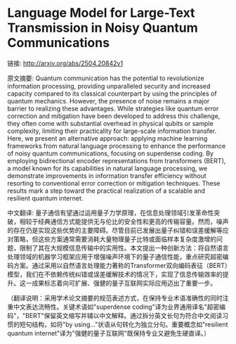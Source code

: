 # Language Model for Large-Text Transmission in Noisy Quantum Communications

链接: http://arxiv.org/abs/2504.20842v1

原文摘要:
Quantum communication has the potential to revolutionize information
processing, providing unparalleled security and increased capacity compared to
its classical counterpart by using the principles of quantum mechanics.
However, the presence of noise remains a major barrier to realizing these
advantages. While strategies like quantum error correction and mitigation have
been developed to address this challenge, they often come with substantial
overhead in physical qubits or sample complexity, limiting their practicality
for large-scale information transfer. Here, we present an alternative approach:
applying machine learning frameworks from natural language processing to
enhance the performance of noisy quantum communications, focusing on superdense
coding. By employing bidirectional encoder representations from transformers
(BERT), a model known for its capabilities in natural language processing, we
demonstrate improvements in information transfer efficiency without resorting
to conventional error correction or mitigation techniques. These results mark a
step toward the practical realization of a scalable and resilient quantum
internet.

中文翻译:
量子通信有望通过运用量子力学原理，在信息处理领域引发革命性突破，相较于经典通信方式能提供无与伦比的安全性和更高的传输容量。然而，噪声的存在仍是实现这些优势的主要障碍。尽管目前已发展出量子纠错和误差缓解等应对策略，但这些方案通常需要消耗大量物理量子比特或面临样本复杂度激增的问题，限制了其在大规模信息传输中的实用性。本文提出一种创新方法：将自然语言处理领域的机器学习框架应用于增强噪声环境下的量子通信性能，重点研究超密编码方案。通过采用以自然语言处理能力著称的Transformer双向编码表征（BERT）模型，我们在不依赖传统纠错或误差缓解技术的情况下，实现了信息传输效率的提升。这一成果标志着向可扩展、强健的量子互联网实际应用迈出了重要一步。

（翻译说明：采用学术论文摘要的规范表述方式，在保持专业术语准确性的同时注重中文表达流畅性。关键术语如"superdense coding"译为业界通用译名"超密编码"，"BERT"保留英文缩写并辅以中文解释。通过拆分英文长句为符合中文阅读习惯的短句结构，如将"by using..."状语从句转化为独立分句。重要概念如"resilient quantum internet"译为"强健的量子互联网"既保持专业又避免生硬直译。）
